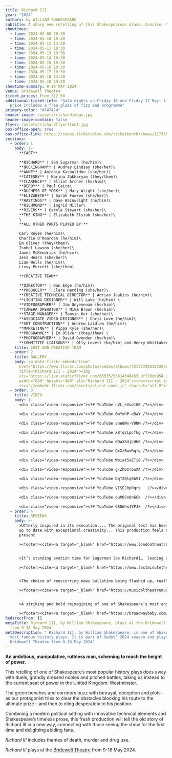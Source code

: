 ```yaml
---
title: Richard III
year: "2024"
authors: by WILLIAM SHAKESPEARE
subtitle: A sharp new retelling of this Shakespearean drama. Concise. Modern. Innovative.
showtimes:
  - time: 2024-05-09 19:30
  - time: 2024-05-10 19:30
  - time: 2024-05-11 14:30
  - time: 2024-05-11 19:30
  - time: 2024-05-13 19:30
  - time: 2024-05-14 19:30
  - time: 2024-05-15 19:30
  - time: 2024-05-16 19:30
  - time: 2024-05-17 19:30
  - time: 2024-05-18 14:30
  - time: 2024-05-18 19:30
showtime-summary: 9-18 MAY 2024
venue: Bridewell Theatre
ticket-prices: From £12.50
additional-ticket-info: "Gala nights on Friday 10 and Friday 17 May: ticket
  price includes a free glass of fizz and programme"
primary-color: "#747474"
header-image: /assets/richardimage.jpg
header-image-contain: false
flyer: /assets/richardflyerfront.jpg
box-office-open: true
box-office-link: https://sedos.ticketsolve.com/ticketbooth/shows/1173652515
sections:
  - order: 1
    body: |-
      **CAST**

      **RICHARD** | Sam Sugarman (he/him)\
      **BUCKINGHAM** | Audrey Lindsay (she/her)\
      **ANNE** | Antonia Kasoulidou (she/her)\
      **CATESBY** | Karina Zakharyan (they/them)\
      **CLARENCE** | Elliot Archer (he/him)\
      **DERBY** | Paul Caira\
      **DUCHESS OF YORK** | Mary Wright (she/her)\
      **ELIZABETH** | Sarah Fowkes (she/her)\
      **HASTINGS** | Dave Wainwright (he/him)\
      **RICHMOND** | Ingrid Miller\
      **RIVERS** | Carole Stewart (she/her)\
      **THE KING** | Elizabeth Elstub (she/her)\
      \
      **ALL OTHER PARTS PLAYED BY:**

      Carl Reyes (he/him)\
      Charlie O'Reardon (he/him)\
      Em Oliver (they/them)\
      Isobel Lawson (she/her)\
      James McKendrick (he/him)\
      Jess Hearn (she/her)\
      Liam Wells (he/him)\
      Livvy Perrett (she/them)

      **CREATIVE TEAM**

      **DIRECTOR** | Dan Edge (he/him)\
      **PRODUCER** | Clare Harding (she/her)\
      **CREATIVE TECHNICAL DIRECTOR** | Adrian Jeakins (he/him)\
      **LIGHTING DESIGNER** | Will Lake (he/him) \
      **VIDEOGRAPHER** | Jim Onyemenam (he/him)\
      **CAMERA OPERATOR** | Mike Brown (he/him)\
      **STAGE MANAGER** | Tamsin Ker (she/her)\
      **ASSOCIATE VIDEO DESIGNER** | Chris Love (he/him)\
      **SET CONSTRUCTION** | Andrew Laidlaw (he/him)\
      **MARKETING** | Pippa Kyle (she/her)\
      **PROGRAMME** | Em Oliver (they/them) \
      **PHOTOGRAPHER** | David Ovenden (he/him)\
      **COMMITTEE LIAISONS** | Olly Levett (he/him) and Henry Whittaker (he/him)
    title: CAST AND CREATIVE TEAM
  - order: 2
    title: GALLERY
    body: <a data-flickr-embed="true"
      href="https://www.flickr.com/photos/sedos/albums/72177720315726789"
      title="Richard III - 2024"><img
      src="https://live.staticflickr.com/65535/53614340453_dff29dd954_z.jpg"
      width="640" height="480" alt="Richard III - 2024"/></a><script async
      src="//embedr.flickr.com/assets/client-code.js" charset="utf-8"></script>
  - order: 3
    title: VIDEO
    body: |-
      <div class="video-responsive"><?# YouTube LVL_eVuo1G0 /?></div>

      <div class="video-responsive"><?# YouTube 0mYmhP-eDaY /?></div>

      <div class="video-responsive"><?# YouTube vnW8Mx-V8NM /?></div>

      <div class="video-responsive"><?# YouTube X8Tq7Lpcfkg /?></div>

      <div class="video-responsive"><?# YouTube 09aX6UjLHh0 /?></div>

      <div class="video-responsive"><?# YouTube QxXzBwvRqfg /?></div>

      <div class="video-responsive"><?# YouTube Woiat5sETi8 /?></div>

      <div class="video-responsive"><?# YouTube g-ZhDzTowXA /?></div>

      <div class="video-responsive"><?# YouTube DqTZQlq0AVI /?></div>

      <div class="video-responsive"><?# YouTube VISEJ0pRqrs   /?></div>

      <div class="video-responsive"><?# YouTube ouM0Sn0n6Ck  /?></div>

      <div class="video-responsive"><?# YouTube 6RDWhx4YPJk  /?></div>
  - order: 4
    title: REVIEWS
    body: >-
      >Utterly inspired in its execution.... The original text has been brought
      up to date with exceptional creativity... This production feels alive and
      present

      ><footer><cite><a target="_blank" href="https://www.londontheatrereviews.co.uk/post.cfm?p=20237">London Theatre Reviews</a></cite></footer>


      >It’s standing ovation time for Sugarman [as Richard]…  leading a very talented cast of great players.  Summing up, Sedos have done it again with Richard III. Every time I see this company I leave the theatre impressed, and this was no exception

      ><footer><cite><a target="_blank" href="https://www.lastminutetheatretickets.com/richard-iii-by-william-shakespeare-bridewell-theatre-review/">Last Minute Theatre Tickets (****)</a></cite></footer>


      >The choice of reoccurring news bulletins being flashed up… really helps to hammer home important plot points and makes this play much more accessible to those that may not typically be a fan of the Bard… a very interesting take on it, performed by accomplished actors… well worth seeing.

      ><footer><cite><a target="_blank" href="https://musicaltheatremusings.co.uk/richard-iii">Musical Theatre Musings</a></cite></footer>


      >A striking and bold reimagining of one of Shakespeare’s most enduring histories.

      ><footer><cite><a target="_blank" href="https://broadwaybaby.com/shows/richard-iii/806232">Broadway Baby (****)</a></cite></footer>
RedirectFrom: []
metaTitle: Richard III, by William Shakespeare, plays at the Bridewell Theatre
  from 9-18 May 2024
metaDescription: " Richard III, by William Shakespeare, is one of Shakespeare’s
  most famous history plays. It is part of Sedos’ 2024 season and plays at the
  Bridewell Theatre from 9-18 May 2024"
---
```

**An ambitious, manipulative, ruthless man, scheming to reach the height of power.**

This retelling of one of Shakespeare’s most popular history plays does away with duels, grandly dressed nobles and pitched battles, taking us instead to the current seat of power in the United Kingdom: Westminster. 

The green benches and corridors buzz with betrayal, deception and plots as our protagonist tries to clear the obstacles blocking his route to the ultimate prize – and then to cling desperately to his position.

Combining a modern political setting with innovative technical elements and Shakespeare’s timeless prose, this fresh production will tell the old story of Richard III in a new way, connecting with those seeing the show for the first time and delighting abiding fans.

*Richard III* includes themes of death, murder and drug use.

*Richard III* plays at the [Bridewell Theatre](https://www.sedos.co.uk/venues/bridewell) from 9-18 May 2024.